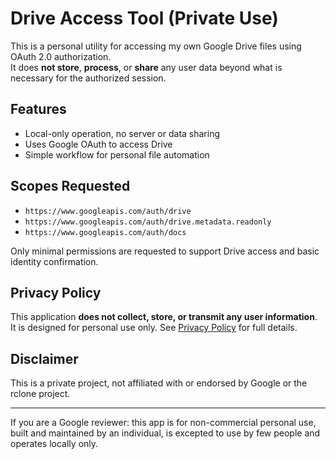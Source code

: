 # Drive Access Tool (Private Use)

This is a personal utility for accessing my own Google Drive files using OAuth 2.0 authorization.  
It does **not store**, **process**, or **share** any user data beyond what is necessary for the authorized session.

## Features

- Local-only operation, no server or data sharing
- Uses Google OAuth to access Drive
- Simple workflow for personal file automation

## Scopes Requested

- `https://www.googleapis.com/auth/drive`
- `https://www.googleapis.com/auth/drive.metadata.readonly`
- `https://www.googleapis.com/auth/docs`

Only minimal permissions are requested to support Drive access and basic identity confirmation.

## Privacy Policy

This application **does not collect, store, or transmit any user information**.  
It is designed for personal use only. See [Privacy Policy](./PRIVACY.md) for full details.

## Disclaimer

This is a private project, not affiliated with or endorsed by Google or the rclone project.

---

If you are a Google reviewer: this app is for non-commercial personal use, built and maintained by an individual, is excepted to use by few people and operates locally only.
